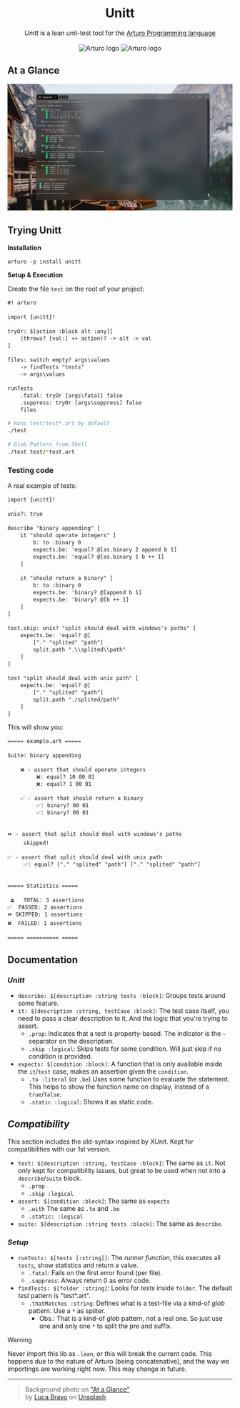 <h1 align="center">
    Unitt
</h1>

<p align="center">
    <i>Unitt</i> is a lean unit-test tool for the 
    <a href="https://github.com/arturo-lang/arturo/">
        Arturo Programming language
    </a>
    <br><br>
    <img 
        alt="Arturo logo" 
        width="20" 
        src="https://github.com/arturo-lang/arturo/raw/master/docs/images/logo.png#gh-light-mode-only"
    />
    <img 
        alt="Arturo logo" 
        width="20" 
        src="https://github.com/arturo-lang/arturo/raw/master/docs/images/logo-lightgray.png#gh-dark-mode-only" 
    />
</p>

## At a Glance

<p align="center">
<img 
    alt="Running Unitt from terminal (v3)"
    width="720"
    src="./docs/running unitt - v3.png"
/>
</p>

## Trying Unitt

**Installation**

```
arturo -p install unitt
```

**Setup & Execution**

Create the file `test` on the root of your project:

```art
#! arturo

import {unitt}!

tryOr: $[action :block alt :any][
    (throws? [val:] ++ action)? -> alt -> val
]

files: switch empty? args\values
    -> findTests "tests"
    -> args\values

runTests
    .fatal: tryOr [args\fatal] false
    .suppress: tryOr [args\suppress] false
    files
```

```sh
# Runs test/test*.art by default
./test
```

```sh
# Glob Pattern from Shell
./test test/*test.art
```

### Testing code

A real example of tests:

```art
import {unitt}!

unix?: true

describe "binary appending" [
    it "should operate integers" [
        b: to :binary 0
        expects.be: 'equal? @[as.binary 2 append b 1]
        expects.be: 'equal? @[as.binary 1 b ++ 1]
    ]

    it "should return a binary" [
        b: to :binary 0
        expects.be: 'binary? @[append b 1]
        expects.be: 'binary? @[b ++ 1]
    ]
]

test.skip: unix? "split should deal with windows's paths" [
    expects.be: 'equal? @[
        ["." "splited" "path"]
        split.path ".\\splited\\path"
    ]
]

test "split should deal with unix path" [
    expects.be: 'equal? @[
        ["." "splited" "path"] 
        split.path "./splited/path"
    ]
]
```

This will show you:

```
===== example.art =====

Suite: binary appending 

    ❌ - assert that should operate integers
         ❌: equal? 10 00 01
         ❌: equal? 1 00 01

    ✅ - assert that should return a binary
         ✅: binary? 00 01
         ✅: binary? 00 01


⏩ - assert that split should deal with windows's paths
     skipped!

✅ - assert that split should deal with unix path
     ✅: equal? ["." "splited" "path"] ["." "splited" "path"]


===== Statistics =====

 ⏏️   TOTAL: 3 assertions
✅  PASSED: 2 assertions
⏩ SKIPPED: 1 assertions
❌  FAILED: 1 assertions

===== ========== =====
```

## Documentation

### *Unitt*
- `describe: $[description :string tests :block]`:
    Groups tests around some feature.
- `it: $[description :string, testCase :block]`:
    The test case itself, you need to pass a clear description to it,
    And the logic that you're trying to assert.
    - `.prop`:
        Indicates that a test is property-based.
        The indicator is the `~` separator on the description.
    - `.skip :logical`:
        Skips tests for some condition. 
        Will just skip if no condition is provided.
- `expects: $[condition :block]`:
    A function that is only available inside the `it`/`test` case,
    makes an assertion given the `condition`.
    - `.to :literal` (or `.be`)
        Uses some function to evaluate the statement.
        This helps to show the function name on display, 
        instead of a `true`/`false`.
    - `.static :logical`:
        Shows it as static code.


## *Compatibility*

This section includes the old-syntax inspired by XUnit. 
Kept for compatibilities with our 1st version.

- `test: $[description :string, testCase :block]`:
    The same as `it`. 
    Not only kept for compatibility issues,
    but great to be used when not into a `describe`/`suite` block.
    - `.prop`
    - `.skip :logical`
- `assert: $[condition :block]`:
    The same as `expects`
    - `.with`
        The same as `.to` and `.be`
     - `.static: :logical`
- `suite: $[description :string tests :block]`:
    The same as `describe`.

### *Setup*
- `runTests: $[tests [:string]]`:
    The *runner function*, this executes all `tests`,
    show statistics and return a value. 
    - `.fatal`:
        Fails on the first error found (per file).
    - `.suppress`: 
        Always return 0 as error code. 
- `findTests: $[folder :string]`:
    Looks for *tests* inside `folder`.
    The default *test* pattern is "test*.art".
    - `.thatMatches :string`:
        Defines what is a test-file via a kind-of *glob* pattern.
        Use a `*` as spliter. 
        - Obs.: That is a kind-of *glob* pattern, not a real one. 
          So just use one and only one `*` to split the pre and suffix.


> [!WARNING]
> Never import this lib as `.lean`, or this will break the current code.
> This happens due to the nature of Arturo (being concatenative), 
> and the way we importings are working right now.
> This may change in future.

---

> Background photo on ["At a Glance"](#at-a-glance)  
> by [Luca Bravo](https://unsplash.com/@lucabravo?utm_content=creditCopyText&utm_medium=referral&utm_source=unsplash) 
> on [Unsplash](https://unsplash.com/photos/boat-docked-near-house-VowIFDxogG4?utm_content=creditCopyText&utm_medium=referral&utm_source=unsplash)
